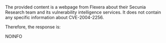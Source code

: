 The provided content is a webpage from Flexera about their Secunia Research team and its vulnerability intelligence services. It does not contain any specific information about CVE-2004-2256.

Therefore, the response is:

NOINFO